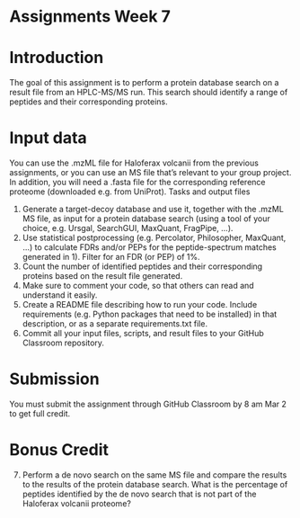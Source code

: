# Assignments Week 7
# Introduction
The goal of this assignment is to perform a protein database search on a result file from an HPLC-MS/MS run. This search should identify a range of peptides and their corresponding proteins.
# Input data
You can use the .mzML file for Haloferax volcanii from the previous assignments, or you can use an MS file that’s relevant to your group project. In addition, you will need a .fasta file for the corresponding reference proteome (downloaded e.g. from UniProt).
Tasks and output files
1)	Generate a target-decoy database and use it, together with the .mzML MS file, as input for a protein database search (using a tool of your choice, e.g. Ursgal, SearchGUI, MaxQuant, FragPipe, …).
2)	Use statistical postprocessing (e.g. Percolator, Philosopher, MaxQuant, …) to calculate FDRs and/or PEPs for the peptide-spectrum matches generated in 1). Filter for an FDR (or PEP) of 1%.
3)	Count the number of identified peptides and their corresponding proteins based on the result file generated.
4)	Make sure to comment your code, so that others can read and understand it easily. 
5)	Create a README file describing how to run your code. Include requirements (e.g. Python packages that need to be installed) in that description, or as a separate requirements.txt file.
6)	Commit all your input files, scripts, and result files to your GitHub Classroom repository.
# Submission
You must submit the assignment through GitHub Classroom by 8 am Mar 2 to get full credit. 
# Bonus Credit
7)	Perform a de novo search on the same MS file and compare the results to the results of the protein database search. What is the percentage of peptides identified by the de novo search that is not part of the Haloferax volcanii proteome?
